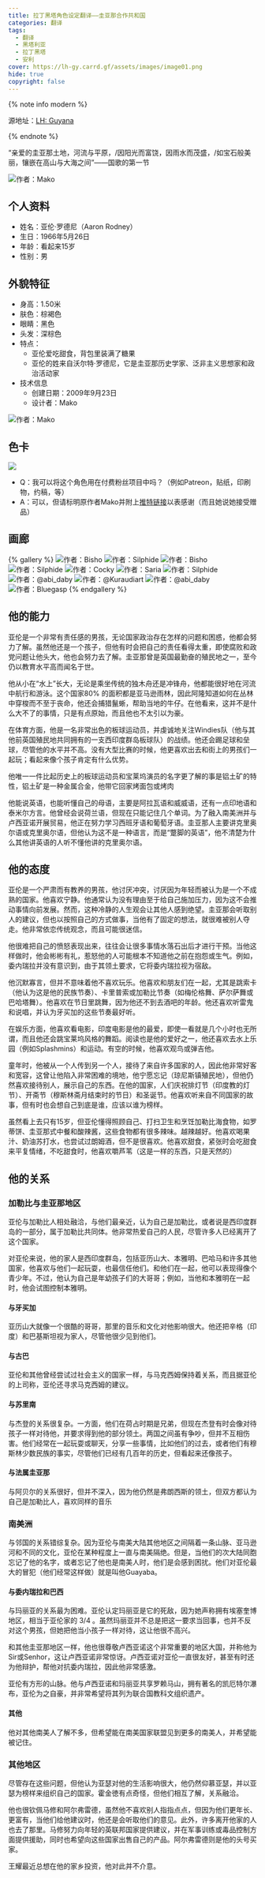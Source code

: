 ```yaml
---
title: 拉丁黑塔角色设定翻译——圭亚那合作共和国
categories: 翻译
tags: 
  - 翻译
  - 黑塔利亚
  - 拉丁黑塔
  - 安利
cover: https://lh-gy.carrd.gf/assets/images/image01.png
hide: true
copyright: false
---
```


{% note info modern %}

源地址：[LH: Guyana](https://lh-gy.carrd.co/)

{% endnote %}

“亲爱的圭亚那土地，河流与平原，/因阳光而富饶，因雨水而茂盛，/如宝石般美丽，镶嵌在高山与大海之间”——国歌的第一节

![作者：Mako](https://lh-gy.carrd.co/assets/images/image01.png)

## 个人资料

* 姓名：亚伦·罗德尼（Aaron Rodney）
* 生日：1966年5月26日
* 年龄：看起来15岁
* 性别：男

## 外貌特征

* 身高：1.50米
* 肤色：棕褐色
* 眼睛：黑色
* 头发：深棕色
* 特点：
  * 亚伦爱吃甜食，背包里装满了糖果
  * 亚伦的姓来自沃尔特·罗德尼，它是圭亚那历史学家、泛非主义思想家和政治活动家
* 技术信息
  * 创建日期：2009年9月23日
  * 设计者：Mako

![作者：Mako](https://lh-gy.carrd.co/assets/images/image02.jpg)

## 色卡

![](https://lh-gy.carrd.co/assets/images/image03.jpg)

* Q：我可以将这个角色用在付费粉丝项目中吗？（例如Patreon，贴纸，印刷物，约稿，等）
* A：可以，但请标明原作者Mako并附上[推特链接](https://x.com/yisusfishus)以表感谢（而且她说她接受赠品）

## 画廊

{% gallery %}
![作者：Bisho](https://lh-gy.carrd.co/assets/images/gallery01/d0715bdf_original.jpg)
![作者：Silphide](https://lh-gy.carrd.co/assets/images/gallery01/3733c296_original.jpg)
![作者：Bisho](https://lh-gy.carrd.co/assets/images/gallery01/f2aa514f_original.jpg)
![作者：Silphide](https://lh-gy.carrd.co/assets/images/gallery01/52f02911_original.jpg)
![作者：Cocky](https://lh-gy.carrd.co/assets/images/gallery01/4d9c6dd7_original.jpg)
![作者：Saria](https://lh-gy.carrd.co/assets/images/gallery01/9e1f655d_original.jpg)
![作者：Silphide](https://lh-gy.carrd.co/assets/images/gallery01/f6da7f90_original.jpg)
![作者：@abi_daby](https://lh-gy.carrd.co/assets/images/gallery01/254513f2_original.jpg)
![作者：@Kuraudiart](https://lh-gy.carrd.co/assets/images/gallery01/7467e5a0_original.jpg)
![作者：@abi_daby](https://lh-gy.carrd.co/assets/images/gallery01/ed95dc1d_original.jpg)
![作者：Bluegasp](https://lh-gy.carrd.co/assets/images/gallery01/c58d5cb7_original.jpg)
{% endgallery %}

## 他的能力

亚伦是一个非常有责任感的男孩，无论国家政治存在怎样的问题和困惑，他都会努力了解。虽然他还是一个孩子，但他有时会把自己的责任看得太重，即使腐败和政党问题让他头大，他也会努力去了解。圭亚那曾是英国最勤奋的殖民地之一，至今仍以教育水平高而闻名于世。

他从小在“水上”长大，无论是乘坐传统的独木舟还是冲锋舟，他都能很好地在河流中航行和游泳。这个国家80% 的面积都是亚马逊雨林，因此阿隆知道如何在丛林中穿梭而不至于丧命，他还会捕猎鬣蜥，帮助当地的牛仔。在他看来，这并不是什么大不了的事情，只是有点原始，而且他也不太引以为豪。

在体育方面，他是一名非常出色的板球运动员，并虔诚地关注Windies队（他与其他前英国殖民地共同拥有的一支西印度群岛板球队）的战绩。他还会踢足球和垒球，尽管他的水平并不高。没有大型比赛的时候，他更喜欢出去和街上的男孩们一起玩；看起来像个孩子肯定有什么优势。

他唯一一件比起历史上的板球运动员和宝莱坞演员的名字更了解的事是铝土矿的特性，铝土矿是一种金属合金，他带它回家烤面包或烤肉

他能说英语，也能听懂自己的母语，主要是阿拉瓦语和威威语，还有一点印地语和泰米尔方言。他曾经会说荷兰语，但现在只能记住几个单词。为了融入南美洲并与卢西亚诺开展贸易，他正在努力学习西班牙语和葡萄牙语。圭亚那人主要讲克里奥尔语或克里奥尔语，但他认为这不是一种语言，而是“蹩脚的英语”，他不清楚为什么其他讲英语的人听不懂他讲的克里奥尔语。

## 他的态度

亚伦是一个严肃而有教养的男孩，他讨厌冲突，讨厌因为年轻而被认为是一个不成熟的国家。他喜欢宁静。他通常认为没有理由至于给自己施加压力，因为这不会推动事情向前发展。然而，这种冷静的人生观会让其他人感到绝望。圭亚那会听取别人的建议，但也以按照自己的方式做事，当他有了固定的想法，就很难被别人夺走。他非常依恋传统观念，而且可能很迷信。

他很难把自己的愤怒表现出来，往往会让很多事情水落石出后才进行干预。当他这样做时，他会彬彬有礼，惹怒他的人可能根本不知道他之前在抱怨或生气。例如，委内瑞拉并没有意识到，由于其领土要求，它将委内瑞拉视为宿敌。

他沉默寡言，但并不意味着他不喜欢玩乐。他喜欢和朋友们在一起，尤其是跳索卡（他认为这是他的民族节奏）、卡里普索或加勒比节奏（如梅伦格舞、萨尔萨舞或巴哈塔舞）。他喜欢在节日里跳舞，因为他还不到去酒吧的年龄。他还喜欢听雷鬼和说唱，并认为牙买加的这些节奏最好听。

在娱乐方面，他喜欢看电影，印度电影是他的最爱，即使一看就是几个小时也无所谓，而且他还会跳宝莱坞风格的舞蹈。阅读也是他的爱好之一，他还喜欢去水上乐园（例如Splashmins）和运动。有空的时候，他喜欢观鸟或弹吉他。

童年时，他被从一个人传到另一个人，接待了来自许多国家的人，因此他非常好客和宽容，这曾让他陷入非常困难的境地，他宁愿忘记（琼尼斯镇殖民地），但他仍然喜欢接待别人，展示自己的东西。在他的国家，人们庆祝排灯节（印度教的灯节）、开斋节（穆斯林斋月结束时的节日）和圣诞节。他喜欢听来自不同国家的故事，但有时也会想自己到底是谁，应该以谁为榜样。

虽然看上去只有15岁，但亚伦懂得照顾自己、打扫卫生和烹饪加勒比海食物，如罗蒂饼、圭亚那式中餐和酸辣酱，这些食物都有很多辣味。越辣越好。他喜欢喝果汁、奶油苏打水，也尝试过朗姆酒，但不是很喜欢。他喜欢甜食，紧张时会吃甜食来平复情绪，不吃甜食时，他喜欢嚼芦苇（这是一样的东西，只是天然的）

## 他的关系

### 加勒比与圭亚那地区

亚伦与加勒比人相处融洽，与他们最亲近，认为自己是加勒比，或者说是西印度群岛的一部分，属于加勒比共同体。他非常热爱自己的人民，尽管许多人已经离开了这个国家。

对亚伦来说，他的家人是西印度群岛，包括亚历山大、本雅明、巴哈马和许多其他国家，他喜欢与他们一起玩耍，也最信任他们。和他们在一起，他可以表现得像个青少年。不过，他认为自己是年幼孩子们的大哥哥；例如，当他和本雅明在一起时，他会试图控制本雅明。

#### 与牙买加

亚历山大就像一个很酷的哥哥，那里的音乐和文化对他影响很大。他还把辛格（印度）和巴基斯坦视为家人，尽管他很少见到他们。

#### 与古巴

亚伦和其他曾经尝试过社会主义的国家一样，与马克西姆保持着关系，而且据亚伦的上司称，亚伦还寻求马克西姆的建议。

#### 与苏里南

与杰登的关系很复杂。一方面，他们在荷占时期是兄弟，但现在杰登有时会像对待孩子一样对待他，并要求得到他的部分领土。两国之间虽有争吵，但并不互相伤害。他们经常在一起玩耍或聊天，分享一些事情，比如他们的过去，或者他们有穆斯林少数民族的事实，尽管他们已经有几百年的历史，但看起来还像孩子。

#### 与法属圭亚那

与阿贝尔的关系很好，但并不深入，因为他仍然是弗朗西斯的领土，但双方都认为自己是加勒比人，喜欢同样的音乐

### 南美洲

与邻国的关系错综复杂。因为亚伦与南美大陆其他地区之间隔着一条山脉、亚马逊河和不同的文化，亚伦在某种程度上一直与南美隔绝。但是，当他们的次大陆同胞忘记了他的名字，或者忘记了他也是南美人时，他们是会感到困扰。他们对亚伦最大的冒犯（他们经常这样做）就是叫他Guayaba。

#### 与委内瑞拉和巴西

与玛丽亚的关系最为困难。亚伦认定玛丽亚是它的死敌，因为她声称拥有埃塞奎博地区，相当于亚伦家的 3/4 。虽然玛丽亚并不总是把这一要求当回事，也并不反对这个男孩，但她把他当小孩子一样对待，这让他很不高兴。

和其他圭亚那地区一样，他也很尊敬卢西亚诺这个非常重要的地区大国，并称他为Sir或Senhor，这让卢西亚诺非常惊讶。卢西亚诺对亚伦一直很友好，甚至有时还为他辩护，帮他对抗委内瑞拉，因此他非常感激。

亚伦有方形的山脉。他与卢西亚诺和玛丽亚共享罗赖马山，拥有著名的凯厄特尔瀑布，亚伦为之自豪，并非常希望将其列为联合国教科文组织遗产。

#### 其他

他对其他南美人了解不多，但希望能在南美国家联盟见到更多的南美人，并希望能被记住。

### 其他地区

尽管存在这些问题，但他认为亚瑟对他的生活影响很大，他仍然仰慕亚瑟，并以亚瑟为榜样来组织自己的国家。霍金徳有点奇怪，但他们相互了解，关系融洽。

他也很钦佩马修和阿尔弗雷德，虽然他不喜欢别人指指点点，但因为他们更年长、更富有，当他们给他建议时，他还是会听取他们的意见。此外，许多离开他家的人也去了那里。马修努力向年轻的英联邦国家提供建议，并在军事训练或毒品控制方面提供援助，同时也希望向这些国家出售自己的产品。阿尔弗雷德则是他的头号买家。

王耀最近总想在他的家乡投资，他对此并不介意。

